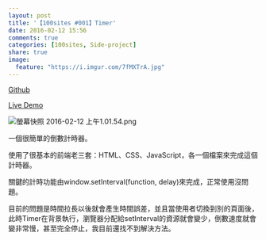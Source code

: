 ```yaml
---
layout: post
title: '【100sites #001】Timer'
date: 2016-02-12 15:56
comments: true
categories: [100sites, Side-project]
share: true
image:
  feature: "https://i.imgur.com/7fMXTrA.jpg"
---
```


<p><a href="https://github.com/Kamigami55/100sites/tree/master/001_Timer" target="_blank">Github</a></p>

<p><a href="http://kamigami55.github.io/100sites/001_Timer/timer.html" target="_blank">Live Demo</a></p>

<!-- more -->

![螢幕快照 2016-02-12 上午1.01.54.png](https://i.imgur.com/7fMXTrA.jpg)

<p>一個很簡單的倒數計時器。</p>

<p>使用了很基本的前端老三套：HTML、CSS、JavaScript，各一個檔案來完成這個計時器。</p>

<p>關鍵的計時功能由window.setInterval(function, delay)來完成，正常使用沒問題。</p>

<p>目前的問題是時間拉長以後就會產生時間誤差，並且當使用者切換到別的頁面後，此時Timer在背景執行，瀏覽器分配給setInterval的資源就會變少，倒數速度就會變非常慢，甚至完全停止，我目前還找不到解決方法。</p>